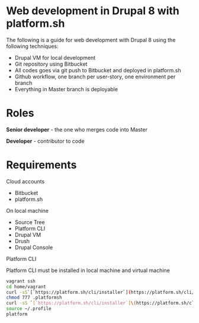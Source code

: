 # Web development in Drupal 8 with platform.sh

The following is a guide for web development with Drupal 8 using the following techniques:

* Drupal VM for local development
* Git repository using Bitbucket
* All codes goes via git push to Bitbucket and deployed in platform.sh
* Github workflow, one branch per user-story, one environment per branch
* Everything in Master branch is deployable

# Roles

**Senior developer** - the one who merges code into Master

**Developer** - contributor to code

# Requirements

Cloud accounts

* Bitbucket
* platform.sh

On local machine

* Source Tree
* Platform CLI
* Drupal VM
* Drush
* Drupal Console

Platform CLI

Platform CLI must be installed in local machine and virtual machine

```bash
vagrant ssh
cd home/vagrant        
curl -sS`[`https://platform.sh/cli/installer`](https://platform.sh/cli/installer\)` | php  
chmod 777 .platformsh  
curl -sS `[`https://platform.sh/cli/installer`]\(https://platform.sh/cli/installer)`| php        
source ~/.profile
platform
```





